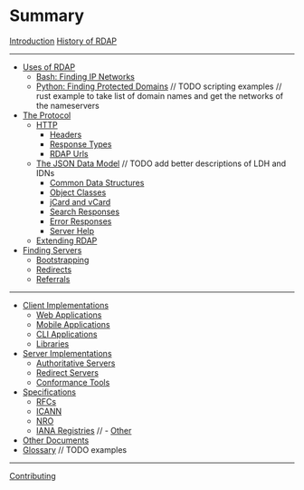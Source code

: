 # Summary

[Introduction](README.md)
[History of RDAP](misc/history.md)

---

- [Uses of RDAP](misc/uses.md)
    - [Bash: Finding IP Networks](misc/finding_ip_networks.md)
    - [Python: Finding Protected Domains](misc/finding_protected_domains.md)
    // TODO scripting examples
    // rust example to take list of domain names and get the networks of the nameservers
- [The Protocol](protocol/README.md)
    - [HTTP](protocol/http.md)
        - [Headers](protocol/headers.md)
        - [Response Types](protocol/response_types.md)
        - [RDAP Urls](protocol/rdap_urls.md)
    - [The JSON Data Model](protocol/json.md)  // TODO add better descriptions of LDH and IDNs
        - [Common Data Structures](protocol/common_data_structures.md)
        - [Object Classes](protocol/object_classes.md)
        - [jCard and vCard](protocol/jcard_and_vcard.md)
        - [Search Responses](protocol/search_responses.md)
        - [Error Responses](protocol/error_responses.md)
        - [Server Help](protocol/server_help.md)
    - [Extending RDAP](protocol/extensions.md)
- [Finding Servers](bootstrapping/README.md)
    - [Bootstrapping](bootstrapping/iana.md)
    - [Redirects](bootstrapping/redirects.md)
    - [Referrals](bootstrapping/referrals.md)

---

- [Client Implementations](client_implementations/README.md)
    - [Web Applications](client_implementations/web_applications.md)
    - [Mobile Applications](client_implementations/mobile_applications.md)
    - [CLI Applications](client_implementations/cli_applications.md)
    - [Libraries](client_implementations/libraries.md)
- [Server Implementations](server_implementations/README.md)
    - [Authoritative Servers](server_implementations/authoritative.md)
    - [Redirect Servers](server_implementations/redirect.md)
    - [Conformance Tools](server_implementations/conformance_tools.md)
- [Specifications](specifications/README.md)
    - [RFCs](specifications/rfcs.md)
    - [ICANN](specifications/icann.md)
    - [NRO](specifications/nro.md)
    - [IANA Registries](specifications/iana.md)
    // - [Other](specifications/other.md)
- [Other Documents](misc/other_documents.md)
- [Glossary](misc/glossary.md)
  // TODO examples

---

[Contributing](misc/contributing.md)
